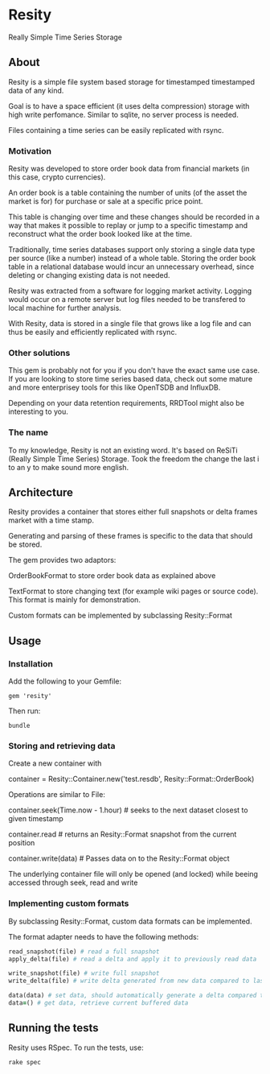Resity
======

Really Simple Time Series Storage

## About

Resity is a simple file system based storage for timestamped timestamped
data of any kind.

Goal is to have a space efficient (it uses delta compression) storage with
high write perfomance. Similar to sqlite, no server process is needed.

Files containing a time series can be easily replicated with rsync.

### Motivation

Resity was developed to store order book data from financial markets (in this
case, crypto currencies).

An order book is a table containing the number of units (of the asset the
market is for) for purchase or sale at a specific price point.

This table is changing over time and these changes should be recorded in a
way that makes it possible to replay or jump to a specific timestamp and
reconstruct what the order book looked like at the time.

Traditionally, time series databases support only storing a single data
type per source (like a number) instead of a whole table.
Storing the order book table in a relational database would incur an
unnecessary overhead, since deleting or changing existing data is not
needed.

Resity was extracted from a software for logging market activity. Logging
would occur on a remote server but log files needed to be transfered to
local machine for further analysis.

With Resity, data is stored in a single file that grows like a log file
and can thus be easily and efficiently replicated with rsync.

### Other solutions

This gem is probably not for you if you don't have the exact same use case.
If you are looking to store time series based data, check out some mature
and more enterprisey tools for this like OpenTSDB and InfluxDB.

Depending on your data retention requirements, RRDTool might also be
interesting to you.

### The name

To my knowledge, Resity is not an existing word. It's based on ReSiTi
(Really Simple Time Series) Storage. Took the freedom the change the
last i to an y to make sound more english.

## Architecture

Resity provides a container that stores either full snapshots or delta frames
market with a time stamp.

Generating and parsing of these frames is specific to the data that should be
stored.

The gem provides two adaptors:

OrderBookFormat to store order book data as explained above

TextFormat to store changing text (for example wiki pages or source code).
This format is mainly for demonstration.

Custom formats can be implemented by subclassing Resity::Format

## Usage


### Installation

Add the following to your Gemfile:

    gem 'resity'

Then run:

    bundle

### Storing and retrieving data

Create a new container with 

container = Resity::Container.new('test.resdb', Resity::Format::OrderBook)

Operations are similar to File:

container.seek(Time.now - 1.hour) # seeks to the next dataset closest to given timestamp

container.read # returns an Resity::Format snapshot from the current position

container.write(data) # Passes data on to the Resity::Format object

The underlying container file will only be opened (and locked) while beeing accessed through seek, read and write

### Implementing custom formats

By subclassing Resity::Format, custom data formats can be implemented. 

The format adapter needs to have the following methods:

```ruby
read_snapshot(file) # read a full snapshot
apply_delta(file) # read a delta and apply it to previously read data

write_snapshot(file) # write full snapshot
write_delta(file) # write delta generated from new data compared to last data set

data(data) # set data, should automatically generate a delta compared to your last dataset
data=() # get data, retrieve current buffered data
```

## Running the tests

Resity uses RSpec. To run the tests, use:

    rake spec
